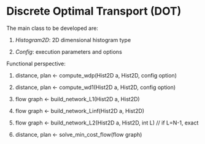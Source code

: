 # Discrete Optimal Transport (DOT)

The main class to be developed are:

1. *Histogram2D*: 2D dimensional histogram type

2. *Config*: execution parameters and options


Functional perspective:

1. distance, plan <- compute_wdp(Hist2D a, Hist2D, config option)


2. distance, plan <- compute_wd1(Hist2D a, Hist2D, config option)

3. flow graph <- build_network_L1(Hist2D a, Hist2D)
4. flow graph <- build_network_Linf(Hist2D a, Hist2D)
5. flow graph <- build_network_L2(Hist2D a, Hist2D, int L) // if L=N-1, exact

6. distance, plan <- solve_min_cost_flow(flow graph)


